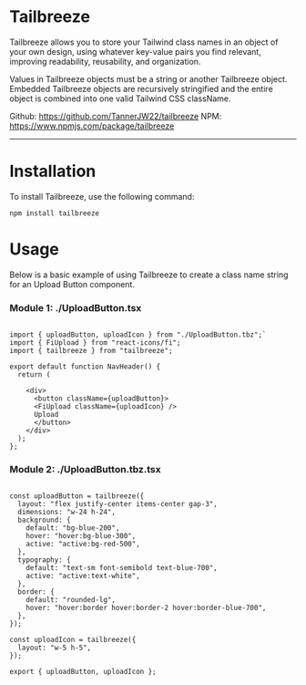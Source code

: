 # **Tailbreeze**

Tailbreeze allows you to store your Tailwind class names in an object of your own design, using whatever key-value pairs you find relevant, improving readability, reusability, and organization.

Values in Tailbreeze objects must be a string or another Tailbreeze object. Embedded Tailbreeze objects are recursively stringified and the entire object is combined into one valid Tailwind CSS className.

Github: https://github.com/TannerJW22/tailbreeze
NPM: https://www.npmjs.com/package/tailbreeze

---

# Installation

To install Tailbreeze, use the following command:

`npm install tailbreeze`

# Usage

Below is a basic example of using Tailbreeze to create a class name string for an Upload Button component.

### Module 1: ./UploadButton.tsx

```

import { uploadButton, uploadIcon } from "./UploadButton.tbz";`
import { FiUpload } from "react-icons/fi";
import { tailbreeze } from "tailbreeze";

export default function NavHeader() {
  return (

    <div>
      <button className={uploadButton}>
      <FiUpload className={uploadIcon} />
      Upload
      </button>
    </div>
  );
};

```

### Module 2: ./UploadButton.tbz.tsx

```

const uploadButton = tailbreeze({
  layout: "flex justify-center items-center gap-3",
  dimensions: "w-24 h-24",
  background: {
    default: "bg-blue-200",
    hover: "hover:bg-blue-300",
    active: "active:bg-red-500",
  },
  typography: {
    default: "text-sm font-semibold text-blue-700",
    active: "active:text-white",
  },
  border: {
    default: "rounded-lg",
    hover: "hover:border hover:border-2 hover:border-blue-700",
  },
});

const uploadIcon = tailbreeze({
  layout: "w-5 h-5",
});

export { uploadButton, uploadIcon };

```
